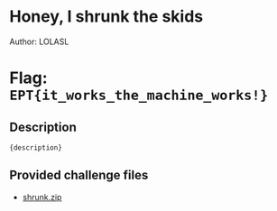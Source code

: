 # Honey, I shrunk the skids
Author: LOLASL

# Flag: `EPT{it_works_the_machine_works!}`
## Description
```
{description}
```

## Provided challenge files
* [shrunk.zip](shrunk.zip)
